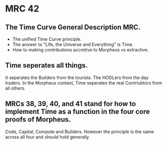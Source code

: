 # MRC 42

## The Time Curve General Description MRC.
- The unified Time Curve principle. 
- The answer to "Life, the Universe and Everything" is Time.
- How to making contributions accretive to Morpheus vs extractive. 

## Time seperates all things. 
It seperates the Builders from the tourists. The HODLers from the day traders. 
In the Morpheus context, Time seperates the real Contriubtors from all others.

## MRCs 38, 39, 40, and 41 stand for how to implement Time as a function in the four core proofs of Morpheus. 
Code, Capital, Compute and Builders. However the principle is the same across all four and should hold generally.
